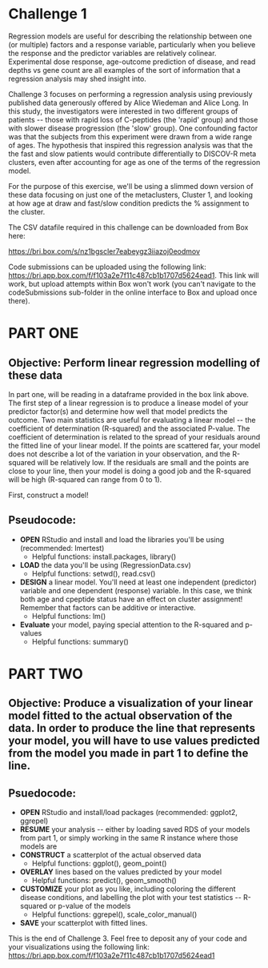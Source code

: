 # Challenge 1

Regression models are useful for describing the relationship between one (or multiple) factors and a response variable, particularly when you believe the response and the predictor variables are relatively colinear. Experimental dose response, age-outcome prediction of disease, and read depths vs gene count are all examples of the sort of information that a regression analysis may shed insight into.

Challenge 3 focuses on performing a regression analysis using previously published data generously offered by Alice Wiedeman and Alice Long. In this study, the investigators were interested in two different groups of patients -- those with rapid loss of C-peptides (the 'rapid' group) and those with slower disease progression (the 'slow' group). One confounding factor was that the subjects from this experiment were drawn from a wide range of ages. The hypothesis that inspired this regression analysis was that the the fast and slow patients would contribute differentially to DISCOV-R meta clusters, even after accounting for age as one of the terms of the regression model. 

For the purpose of this exercise, we'll be using a slimmed down version of these data focusing on just one of the metaclusters, Cluster 1, and looking at how age at draw and fast/slow condition predicts the % assignment to the cluster.

The CSV datafile required in this challenge can be downloaded from Box here:

https://bri.box.com/s/nz1bgscler7eabeygz3iiazoj0eodmov

Code submissions can be uploaded using the following link: https://bri.app.box.com/f/f103a2e7f11c487cb1b1707d5624ead1. This link will work, but upload attempts within Box won't work (you can't navigate to the codeSubmissions sub-folder in the online interface to Box and upload once there). 


# PART ONE

## Objective: Perform linear regression modelling of these data

In part one, will be reading in a dataframe provided in the box link above. The first step of a linear regression is to produce a linease model of your predictor factor(s) and determine how well that model predicts the outcome. Two main statistics are useful for evaluating a linear model -- the coefficient of determination (R-squared) and the associated P-value. The coefficient of determination is related to the spread of your residuals around the fitted line of your linear model. If the points are scattered far, your model does not describe a lot of the variation in your observation, and the R-squared will be relatively low. If the residuals are small and the points are close to your line, then your model is doing a good job and the R-squared will be high (R-squared can range from 0 to 1).

First, construct a model!


## Pseudocode:

- **OPEN** RStudio and install and load the libraries you'll be using (recommended: lmertest)
    - Helpful functions: install.packages, library()
- **LOAD** the data you'll be using (RegressionData.csv)
    - Helpful functions: setwd(), read.csv()
- **DESIGN** a linear model. You'll need at least one independent (predictor) variable and one dependent (response) variable. In this case, we think both age and cpeptide status have an effect on cluster assignment! Remember that factors can be additive or interactive.
    - Helpful functions: lm()
- **Evaluate** your model, paying special attention to the R-squared and p-values
    - Helpful functions: summary()

# PART TWO

## Objective: Produce a visualization of your linear model fitted to the actual observation of the data. In order to produce the line that represents your model, you will have to use values predicted from the model you made in part 1 to define the line.


## Psuedocode:

- **OPEN** RStudio and install/load packages (recommended: ggplot2, ggrepel)
- **RESUME** your analysis -- either by loading saved RDS of your models from part 1, or simply working in the same R instance where those models are
- **CONSTRUCT** a scatterplot of the actual observed data
    - Helpful functions: ggplot(), geom_point()
- **OVERLAY** lines based on the values predicted by your model
    - Helpful functions: predict(), geom_smooth()
- **CUSTOMIZE** your plot as you like, including coloring the different disease conditions, and labelling the plot with your test statistics -- R-squared or p-value of the models
    - Helpful functions: ggrepel(), scale_color_manual()
- **SAVE** your scatterplot with fitted lines.

This is the end of Challenge 3. Feel free to deposit any of your code and your visualizations using the following link: https://bri.app.box.com/f/f103a2e7f11c487cb1b1707d5624ead1 


